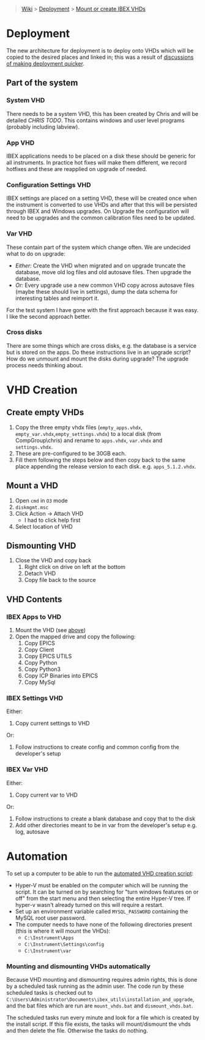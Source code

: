 > [Wiki](Home) > [Deployment](Deployment) > [Mount or create IBEX VHDs](Mount-or-create-IBEX-VHDs)

# Deployment

The new architecture for deployment is to deploy onto VHDs which will be copied to the desired places and linked in; this was a result of [discussions of making deployment quicker](Plan-how-to-deploy-automatically-on-30-instruments).

## Part of the system
### System VHD

There needs to be a system VHD, this has been created by Chris and will be detailed *CHRIS TODO*. This contains windows and user level programs (probably including labview).

### App VHD

IBEX applications needs to be placed on a disk these should be generic for all instruments. In practice hot fixes will make them different, we record hotfixes and these are reapplied on upgrade of needed. 

### Configuration Settings VHD

IBEX settings are placed on a setting VHD, these will be created once when the instrument is converted to use VHDs and after that this will be persisted through IBEX and Windows upgrades. On Upgrade the configuration will need to be upgrades and the common calibration files need to be updated.

### Var VHD

These contain part of the system which change often. We are undecided what to do on upgrade:

- *Either:* Create the VHD when migrated and on upgrade truncate the database, move old log files and old autosave files. Then upgrade the database.
- *Or:* Every upgrade use a new common VHD copy across autosave files (maybe these should live in settings), dump the data schema for interesting tables and reimport it.

For the test system I have gone with the first approach because it was easy. I like the second approach better.

### Cross disks

There are some things which are cross disks, e.g. the database is a service but is stored on the apps. Do these instructions live in an upgrade script? How do we unmount and mount the disks during upgrade? The upgrade process needs thinking about.

# VHD Creation

## Create empty VHDs

1. Copy the three empty vhdx files (`empty_apps.vhdx`, `empty_var.vhdx`,`empty_settings.vhdx`) to a local disk (from CompGroup\chris) and rename to
`apps.vhdx`, `var.vhdx` and `settings.vhdx`.
2. These are pre-configured to be 30GB each.
3. Fill them following the steps below and then copy back to the same place appending the release version to each disk. e.g.
   `apps_5.1.2.vhdx`.

## Mount a VHD

1. Open `cmd` in `O3` mode
1. `diskmgmt.msc`
1. Click Action -> Attach VHD
    - I had to click help first
1. Select location of VHD

## Dismounting VHD

1. Close the VHD and copy back
    1. Right click on drive on left at the bottom
    1. Detach VHD
    1. Copy file back to the source

## VHD Contents

### IBEX Apps to VHD

1. Mount the VHD (see [above](https://github.com/ISISComputingGroup/ibex_developers_manual/wiki/Create-IBEX-VHDs/_edit#mount-a-vhd))
1. Open the mapped drive and copy the following:
    1. Copy EPICS
    1. Copy Client
    1. Copy EPICS UTILS
    1. Copy Python
    1. Copy Python3
    1. Copy ICP Binaries into EPICS
    1. Copy MySql

### IBEX Settings VHD

Either:
1. Copy current settings to VHD

Or:
1. Follow instructions to create config and common config from the developer's setup

### IBEX Var VHD

Either:
1. Copy current var to VHD

Or:
1. Follow instructions to create a blank database and copy that to the disk
1. Add other directories meant to be in var from the developer's setup e.g. log, autosave

# Automation

To set up a computer to be able to run the [automated VHD creation script](https://github.com/ISISComputingGroup/ibex_utils/tree/master/installation_and_upgrade):
- Hyper-V must be enabled on the computer which will be running the script. It can be turned on by searching for "turn windows features on or off" from the start menu and then selecting the entire Hyper-V tree. If hyper-v wasn't already turned on this will require a restart.
- Set up an environment variable called `MYSQL_PASSWORD` containing the MySQL root user password.
- The computer needs to have none of the following directories present (this is where it will mount the VHDs):
  * `C:\Instrument\Apps`
  * `C:\Instrument\Settings\config`
  * `C:\Instrument\var`

### Mounting and dismounting VHDs automatically

Because VHD mounting and dismounting requires admin rights, this is done by a scheduled task running as the admin user. The code run by these scheduled tasks is checked out to `C:\Users\Administrator\Documents\ibex_utils\installation_and_upgrade`, and the bat files which are run are `mount_vhds.bat` and `dismount_vhds.bat`.

The scheduled tasks run every minute and look for a file which is created by the install script. If this file exists, the tasks will mount/dismount the vhds and then delete the file. Otherwise the tasks do nothing.
